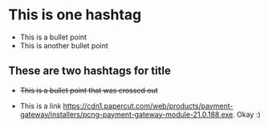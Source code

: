 # This is one hashtag

- This is a bullet point
- This is another bullet point

## These are two hashtags for title

- ~~This is a bullet point that was crossed out~~

- This is a link https://cdn1.papercut.com/web/products/payment-gateway/installers/pcng-payment-gateway-module-21.0.188.exe. Okay :)